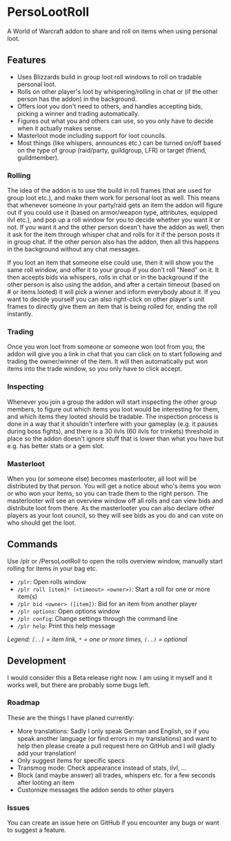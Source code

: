 # PersoLootRoll
A World of Warcraft addon to share and roll on items when using personal loot.

## Features
- Uses Blizzards build in group loot roll windows to roll on tradable personal loot.
- Rolls on other player's loot by whispering/rolling in chat or (if the other person has the addon) in the background.
- Offers loot you don't need to others, and handles accepting bids, picking a winner and trading automatically.
- Figures out what you and others can use, so you only have to decide when it actually makes sense.
- Masterloot mode including support for loot councils.
- Most things (like whispers, announces etc.) can be turned on/off based on the type of group (raid/party, guildgroup, LFR) or target (friend, guildmember).

### Rolling
The idea of the addon is to use the build in roll frames (that are used for group loot etc.),
and make them work for personal loot as well. This means that whenever someone in your party/raid
gets an item the addon will figure out if you could use it (based on armor/weapon type, attributes,
equipped ilvl etc.), and pop up a roll window for you to decide whether you want it or not. If
you want it and the other person doesn't have the addon as well, then it ask for the item through
whisper chat and rolls for it if the person posts it in group chat. If the other person also has the
addon, then all this happens in the background without any chat messages.

If you loot an item that someone else could use, then it will show you the same roll window, and
offer it to your group if you don't roll "Need" on it. It then accepts bids via whispers, rolls
in chat or in the background if the other person is also using the addon, and after a certain
timeout (based on # or items looted) it will pick a winner and inform everybody about it. If you
want to decide yourself you can also right-click on other player's unit frames to directly give
them an item that is being rolled for, ending the roll instantly.

### Trading
Once you won loot from someone or someone won loot from you, the addon will give you a link in chat
that you can click on to start following and trading the owner/winner of the item. It will then
automatically put won items into the trade window, so you only have to click accept.

### Inspecting
Whenever you join a group the addon will start inspecting the other group members, to figure out which
items you loot would be interesting for them, and which items they looted should be tradable. The inspection
process is done in a way that it shouldn't interfere with your gameplay (e.g. it pauses during boss fights),
and there is a 30 ilvls (60 ilvls for trinkets) threshold in place so the addon doesn't ignore stuff that is
lower than what you have but e.g. has better stats or a gem slot.

### Masterloot
When you (or someone else) becomes masterlooter, all loot will be distributed by that person. You will get
a notice about who's items you won or who won your items, so you can trade them to the right person.
The masterlooter will see an overview window off all rolls and can view bids and distribute loot from there.
As the masterlooter you can also declare other players as your loot council, so they will see bids as you do
and can vote on who should get the loot.

## Commands
Use /plr or /PersoLootRoll to open the rolls overview window, manually start rolling for items in your bag etc.

- `/plr`: Open rolls window
- `/plr roll [item]* (<timeout> <owner>)`: Start a roll for one or more item(s)
- `/plr bid <owner> ([item])`: Bid for an item from another player
- `/plr options`: Open options window
- `/plr config`: Change settings through the command line
- `/plr help`: Print this help message

*Legend: `[..]` = item link, `*` = one or more times, `(..)` = optional*

## Development
I would consider this a Beta release right now. I am using it myself and it works well, but there are probably some bugs left.

### Roadmap
These are the things I have planed currently:

- More translations: Sadly I only speak German and English, so if you speak another language (or find errors in my
  translations) and want to help then please create a pull request here on GitHub and I will gladly add your translation!
- Only suggest items for specific specs
- Transmog mode: Check appearance instead of stats, ilvl, ...
- Block (and maybe answer) all trades, whispers etc. for a few seconds after looting an item
- Customize messages the addon sends to other players

### Issues
You can create an issue here on GitHub if you encounter any bugs or want to suggest a feature.